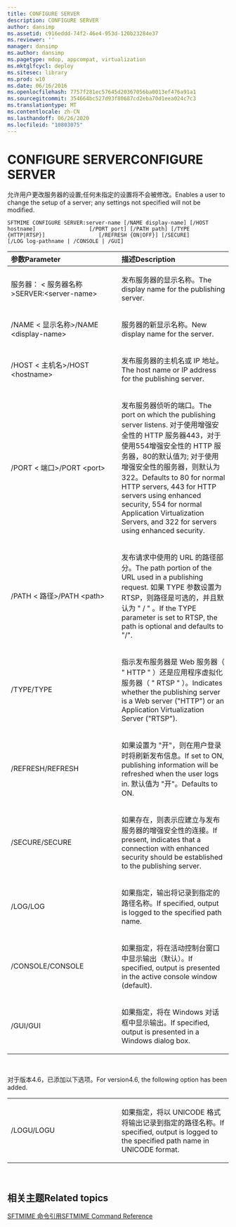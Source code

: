 ```yaml
---
title: CONFIGURE SERVER
description: CONFIGURE SERVER
author: dansimp
ms.assetid: c916eddd-74f2-46e4-953d-120b23284e37
ms.reviewer: ''
manager: dansimp
ms.author: dansimp
ms.pagetype: mdop, appcompat, virtualization
ms.mktglfcycl: deploy
ms.sitesec: library
ms.prod: w10
ms.date: 06/16/2016
ms.openlocfilehash: 7757f281ec57645d20367056ba0013ef476a91a1
ms.sourcegitcommit: 354664bc527d93f80687cd2eba70d1eea024c7c3
ms.translationtype: MT
ms.contentlocale: zh-CN
ms.lasthandoff: 06/26/2020
ms.locfileid: "10803075"
---
```

# <span data-ttu-id="fdf23-103">CONFIGURE SERVER</span><span class="sxs-lookup"><span data-stu-id="fdf23-103">CONFIGURE SERVER</span></span>


<span data-ttu-id="fdf23-104">允许用户更改服务器的设置;任何未指定的设置将不会被修改。</span><span class="sxs-lookup"><span data-stu-id="fdf23-104">Enables a user to change the setup of a server; any settings not specified will not be modified.</span></span>

`SFTMIME CONFIGURE SERVER:server-name [/NAME display-name] [/HOST hostname]                 [/PORT port] [/PATH path] [/TYPE {HTTP|RTSP}]                 [/REFRESH {ON|OFF}] [/SECURE]                 [/LOG log-pathname | /CONSOLE | /GUI]`

<table>
<colgroup>
<col width="50%" />
<col width="50%" />
</colgroup>
<thead>
<tr class="header">
<th align="left"><span data-ttu-id="fdf23-105">参数</span><span class="sxs-lookup"><span data-stu-id="fdf23-105">Parameter</span></span></th>
<th align="left"><span data-ttu-id="fdf23-106">描述</span><span class="sxs-lookup"><span data-stu-id="fdf23-106">Description</span></span></th>
</tr>
</thead>
<tbody>
<tr class="odd">
<td align="left"><p><span data-ttu-id="fdf23-107">服务器： &lt; 服务器名称&gt;</span><span class="sxs-lookup"><span data-stu-id="fdf23-107">SERVER:&lt;server-name&gt;</span></span></p></td>
<td align="left"><p><span data-ttu-id="fdf23-108">发布服务器的显示名称。</span><span class="sxs-lookup"><span data-stu-id="fdf23-108">The display name for the publishing server.</span></span></p></td>
</tr>
<tr class="even">
<td align="left"><p><span data-ttu-id="fdf23-109">/NAME &lt; 显示名称&gt;</span><span class="sxs-lookup"><span data-stu-id="fdf23-109">/NAME &lt;display-name&gt;</span></span></p></td>
<td align="left"><p><span data-ttu-id="fdf23-110">服务器的新显示名称。</span><span class="sxs-lookup"><span data-stu-id="fdf23-110">New display name for the server.</span></span></p></td>
</tr>
<tr class="odd">
<td align="left"><p><span data-ttu-id="fdf23-111">/HOST &lt; 主机名&gt;</span><span class="sxs-lookup"><span data-stu-id="fdf23-111">/HOST &lt;hostname&gt;</span></span></p></td>
<td align="left"><p><span data-ttu-id="fdf23-112">发布服务器的主机名或 IP 地址。</span><span class="sxs-lookup"><span data-stu-id="fdf23-112">The host name or IP address for the publishing server.</span></span></p></td>
</tr>
<tr class="even">
<td align="left"><p><span data-ttu-id="fdf23-113">/PORT &lt; 端口&gt;</span><span class="sxs-lookup"><span data-stu-id="fdf23-113">/PORT &lt;port&gt;</span></span></p></td>
<td align="left"><p><span data-ttu-id="fdf23-114">发布服务器侦听的端口。</span><span class="sxs-lookup"><span data-stu-id="fdf23-114">The port on which the publishing server listens.</span></span> <span data-ttu-id="fdf23-115">对于使用增强安全性的 HTTP 服务器443，对于使用554增强安全性的 HTTP 服务器，80的默认值为; 对于使用增强安全性的服务器，则默认为322。</span><span class="sxs-lookup"><span data-stu-id="fdf23-115">Defaults to 80 for normal HTTP servers, 443 for HTTP servers using enhanced security, 554 for normal Application Virtualization Servers, and 322 for servers using enhanced security.</span></span></p></td>
</tr>
<tr class="odd">
<td align="left"><p><span data-ttu-id="fdf23-116">/PATH &lt; 路径&gt;</span><span class="sxs-lookup"><span data-stu-id="fdf23-116">/PATH &lt;path&gt;</span></span></p></td>
<td align="left"><p><span data-ttu-id="fdf23-117">发布请求中使用的 URL 的路径部分。</span><span class="sxs-lookup"><span data-stu-id="fdf23-117">The path portion of the URL used in a publishing request.</span></span> <span data-ttu-id="fdf23-118">如果 TYPE 参数设置为 RTSP，则路径是可选的，并且默认为 &quot; / &quot; 。</span><span class="sxs-lookup"><span data-stu-id="fdf23-118">If the TYPE parameter is set to RTSP, the path is optional and defaults to &quot;/&quot;.</span></span></p></td>
</tr>
<tr class="even">
<td align="left"><p><span data-ttu-id="fdf23-119">/TYPE</span><span class="sxs-lookup"><span data-stu-id="fdf23-119">/TYPE</span></span></p></td>
<td align="left"><p><span data-ttu-id="fdf23-120">指示发布服务器是 Web 服务器（ &quot; HTTP &quot; ）还是应用程序虚拟化服务器（ &quot; RTSP &quot; ）。</span><span class="sxs-lookup"><span data-stu-id="fdf23-120">Indicates whether the publishing server is a Web server (&quot;HTTP&quot;) or an Application Virtualization Server (&quot;RTSP&quot;).</span></span></p></td>
</tr>
<tr class="odd">
<td align="left"><p><span data-ttu-id="fdf23-121">/REFRESH</span><span class="sxs-lookup"><span data-stu-id="fdf23-121">/REFRESH</span></span></p></td>
<td align="left"><p><span data-ttu-id="fdf23-122">如果设置为 "开"，则在用户登录时将刷新发布信息。</span><span class="sxs-lookup"><span data-stu-id="fdf23-122">If set to ON, publishing information will be refreshed when the user logs in.</span></span> <span data-ttu-id="fdf23-123">默认值为 "开"。</span><span class="sxs-lookup"><span data-stu-id="fdf23-123">Defaults to ON.</span></span></p></td>
</tr>
<tr class="even">
<td align="left"><p><span data-ttu-id="fdf23-124">/SECURE</span><span class="sxs-lookup"><span data-stu-id="fdf23-124">/SECURE</span></span></p></td>
<td align="left"><p><span data-ttu-id="fdf23-125">如果存在，则表示应建立与发布服务器的增强安全性的连接。</span><span class="sxs-lookup"><span data-stu-id="fdf23-125">If present, indicates that a connection with enhanced security should be established to the publishing server.</span></span></p></td>
</tr>
<tr class="odd">
<td align="left"><p><span data-ttu-id="fdf23-126">/LOG</span><span class="sxs-lookup"><span data-stu-id="fdf23-126">/LOG</span></span></p></td>
<td align="left"><p><span data-ttu-id="fdf23-127">如果指定，输出将记录到指定的路径名称。</span><span class="sxs-lookup"><span data-stu-id="fdf23-127">If specified, output is logged to the specified path name.</span></span></p></td>
</tr>
<tr class="even">
<td align="left"><p><span data-ttu-id="fdf23-128">/CONSOLE</span><span class="sxs-lookup"><span data-stu-id="fdf23-128">/CONSOLE</span></span></p></td>
<td align="left"><p><span data-ttu-id="fdf23-129">如果指定，将在活动控制台窗口中显示输出（默认）。</span><span class="sxs-lookup"><span data-stu-id="fdf23-129">If specified, output is presented in the active console window (default).</span></span></p></td>
</tr>
<tr class="odd">
<td align="left"><p><span data-ttu-id="fdf23-130">/GUI</span><span class="sxs-lookup"><span data-stu-id="fdf23-130">/GUI</span></span></p></td>
<td align="left"><p><span data-ttu-id="fdf23-131">如果指定，将在 Windows 对话框中显示输出。</span><span class="sxs-lookup"><span data-stu-id="fdf23-131">If specified, output is presented in a Windows dialog box.</span></span></p></td>
</tr>
</tbody>
</table>

 

<span data-ttu-id="fdf23-132">对于版本4.6，已添加以下选项。</span><span class="sxs-lookup"><span data-stu-id="fdf23-132">For version4.6, the following option has been added.</span></span>

<table>
<colgroup>
<col width="50%" />
<col width="50%" />
</colgroup>
<tbody>
<tr class="odd">
<td align="left"><p><span data-ttu-id="fdf23-133">/LOGU</span><span class="sxs-lookup"><span data-stu-id="fdf23-133">/LOGU</span></span></p></td>
<td align="left"><p><span data-ttu-id="fdf23-134">如果指定，将以 UNICODE 格式将输出记录到指定的路径名称。</span><span class="sxs-lookup"><span data-stu-id="fdf23-134">If specified, output is logged to the specified path name in UNICODE format.</span></span></p></td>
</tr>
</tbody>
</table>

 

## <span data-ttu-id="fdf23-135">相关主题</span><span class="sxs-lookup"><span data-stu-id="fdf23-135">Related topics</span></span>


[<span data-ttu-id="fdf23-136">SFTMIME 命令引用</span><span class="sxs-lookup"><span data-stu-id="fdf23-136">SFTMIME Command Reference</span></span>](sftmime--command-reference.md)

 

 





